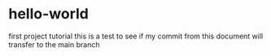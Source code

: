 # hello-world
first project tutorial
this is a test to see if my commit from this document 
will transfer to the main branch
